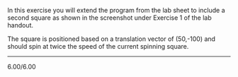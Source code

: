 In this exercise you will extend the program from the lab sheet to include a second square as shown in the screenshot under Exercise 1 of the lab handout. 

The square is positioned based on a translation vector of (50,-100) and should spin at twice the speed of the current spinning square.

-----

6.00/6.00
